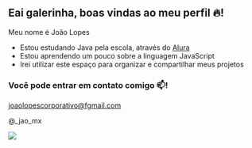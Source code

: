 ## Eai galerinha, boas vindas ao meu perfil 🔥!

Meu nome é João Lopes

- Estou estudando Java pela escola, através do [Alura](https://alura.com.br)
- Estou aprendendo um pouco sobre a linguagem JavaScript
- Irei utilizar este espaço para organizar e compartilhar meus projetos

### Você pode entrar em contato comigo 📫! 

joaolopescorporativo@fgmail.com

@_jao_mx

![](https://media1.tenor.com/m/hlfBEs07CqcAAAAd/sprintermax-dance-moves.gif)





